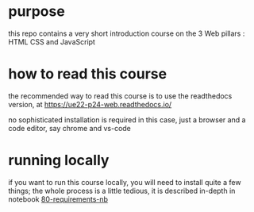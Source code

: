 # purpose

this repo contains a very short introduction course on the 3 Web pillars : HTML CSS and JavaScript

# how to read this course

the recommended way to read this course is to use the readthedocs version,
at <https://ue22-p24-web.readthedocs.io/>

no sophisticated installation is required in this case, just a browser and a
code editor, say chrome and vs-code

# running locally

if you want to run this course locally, you will need to install quite a few things; the whole process is a little tedious, it is described in-depth in notebook [80-requirements-nb](notebooks/80-requirements-nb.md)
